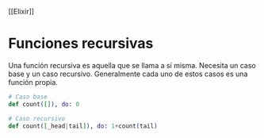 [[Elixir]]

# Funciones recursivas
Una función recursiva es aquella que se llama a sí misma. Necesita un caso base y un caso recursivo. Generalmente cada uno de estos casos es una función propia.
```elixir
# Caso base
def count([]), do: 0

# Caso recursivo
def count([_head|tail]), do: 1+count(tail)
```